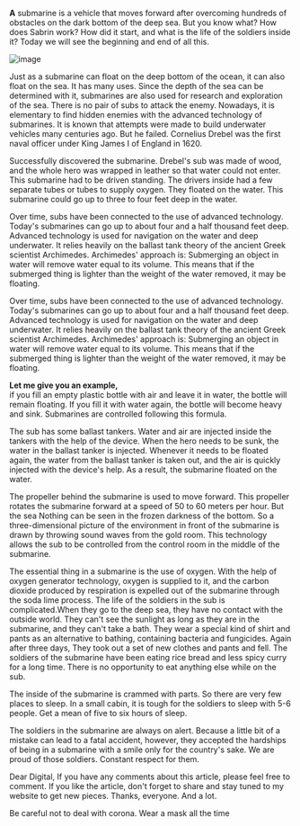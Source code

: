**A** submarine is a vehicle that moves forward after overcoming hundreds of obstacles on the dark bottom of the deep sea. But you know what? How does Sabrin work? How did it start, and what is the life of the soldiers inside it? Today we will see the beginning and end of all this.




![image](https://drive.google.com/uc?export=view&id=1kb2x_IZpu_0oDV3_jaYNHLruHfT-KHvr)







Just as a submarine can float on the deep bottom of the ocean, it can also float on the sea. It has many uses. Since the depth of the sea can be determined with it, submarines are also used for research and exploration of the sea. There is no pair of subs to attack the enemy. Nowadays, it is elementary to find hidden enemies with the advanced technology of submarines. It is known that attempts were made to build underwater vehicles many centuries ago. But he failed. Cornelius Drebel was the first naval officer under King James I of England in 1620.



Successfully discovered the submarine. Drebel's sub was made of wood, and the whole hero was wrapped in leather so that water could not enter. This submarine had to be driven standing. The drivers inside had a few separate tubes or tubes to supply oxygen. They floated on the water. This submarine could go up to three to four feet deep in the water.


 Over time, subs have been connected to the use of advanced technology. Today's submarines can go up to about four and a half thousand feet deep. Advanced technology is used for navigation on the water and deep underwater. It relies heavily on the ballast tank theory of the ancient Greek scientist Archimedes. Archimedes' approach is: Submerging an object in water will remove water equal to its volume. This means that if the submerged thing is lighter than the weight of the water removed, it may be floating. 
 
 
  Over time, subs have been connected to the use of advanced technology. Today's submarines can go up to about four and a half thousand feet deep. Advanced technology is used for navigation on the water and deep underwater. It relies heavily on the ballast tank theory of the ancient Greek scientist Archimedes. Archimedes' approach is: Submerging an object in water will remove water equal to its volume. This means that if the submerged thing is lighter than the weight of the water removed, it may be floating. 
  
  
  
  
  
  
  
  **Let me give you an example,**
  <br>if you fill an empty plastic bottle with air and leave it in water, the bottle will remain floating. If you fill it with water again, the bottle will become heavy and sink. Submarines are controlled following this formula. 
  
  
  The sub has some ballast tankers. Water and air are injected inside the tankers with the help of the device. When the hero needs to be sunk, the water in the ballast tanker is injected. Whenever it needs to be floated again, the water from the ballast tanker is taken out, and the air is quickly injected with the device's help. As a result, the submarine floated on the water.
  
  
   The propeller behind the submarine is used to move forward. This propeller rotates the submarine forward at a speed of 50 to 60 meters per hour. But the sea Nothing can be seen in the frozen darkness of the bottom. So a three-dimensional picture of the environment in front of the submarine is drawn by throwing sound waves from the gold room. This technology allows the sub to be controlled from the control room in the middle of the submarine.
   
   
   The essential thing in a submarine is the use of oxygen. With the help of oxygen generator technology, oxygen is supplied to it, and the carbon dioxide produced by respiration is expelled out of the submarine through the soda lime process. The life of the soldiers in the sub is complicated.When they go to the deep sea, they have no contact with the outside world. They can't see the sunlight as long as they are in the submarine, and they can't take a bath. They wear a special kind of shirt and pants as an alternative to bathing, containing bacteria and fungicides. Again after three days, They took out a set of new clothes and pants and fell. The soldiers of the submarine have been eating rice bread and less spicy curry for a long time. There is no opportunity to eat anything else while on the sub.
   
   
   The inside of the submarine is crammed with parts. So there are very few places to sleep. In a small cabin, it is tough for the soldiers to sleep with 5-6 people. Get a mean of five to six hours of sleep.
   
   
   The soldiers in the submarine are always on alert. Because a little bit of a mistake can lead to a fatal accident, however, they accepted the hardships of being in a submarine with a smile only for the country's sake. We are proud of those soldiers. Constant respect for them.
   
  
   Dear Digital, If you have any comments about this article, please feel free to comment. If you like the article, don't forget to share and stay tuned to my website to get new pieces. Thanks, everyone. And a lot.
   
   
   
   
   
Be careful not to deal with corona. Wear a mask all the time                                 
                                    
